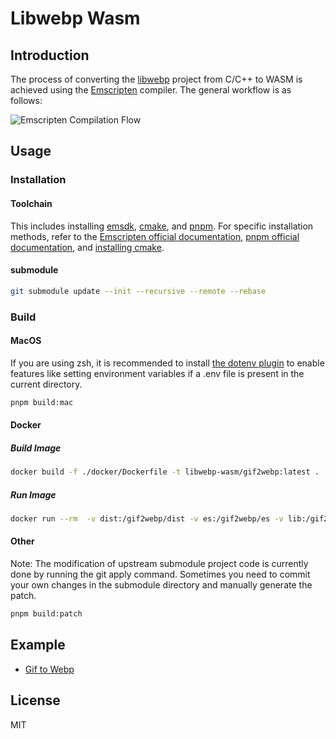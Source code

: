 # Libwebp Wasm

## Introduction

The process of converting the [libwebp](https://github.com/webmproject/libwebp) project from C/C++ to WASM is achieved using the [Emscripten](https://emscripten.org) compiler. The general workflow is as follows:

![Emscripten Compilation Flow](https://user-images.githubusercontent.com/8049878/189127696-bba0af00-d58d-42b3-b09e-9e15eb255731.png "Emscripten Compilation Flow")

## Usage

### Installation

#### Toolchain

This includes installing [emsdk](https://github.com/emscripten-core/emsdk), [cmake](https://cmake.org), and [pnpm](https://pnpm.io). For specific installation methods, refer to the [Emscripten official documentation](https://emscripten.org/docs/getting_started/downloads.html), [pnpm official documentation](https://pnpm.io/installation), and [installing cmake](https://juejin.cn/post/6844904024433491982#heading-6).

#### submodule

```bash
git submodule update --init --recursive --remote --rebase
```

### Build

#### MacOS

If you are using zsh, it is recommended to install [the dotenv plugin](https://github.com/ohmyzsh/ohmyzsh/tree/master/plugins/dotenv) to enable features like setting environment variables if a .env file is present in the current directory.

```bash
pnpm build:mac
```

#### Docker

##### Build Image

```bash
docker build -f ./docker/Dockerfile -t libwebp-wasm/gif2webp:latest .
```

##### Run Image

```bash
docker run --rm  -v dist:/gif2webp/dist -v es:/gif2webp/es -v lib:/gif2webp/lib libwebp-wasm/gif2webp
```

#### Other

Note: The modification of upstream submodule project code is currently done by running the git apply command. Sometimes you need to commit your own changes in the submodule directory and manually generate the patch.

```bash
pnpm build:patch
```

## Example

- [Gif to Webp](https://libwebp-wasm.github.io/gif2webp/example/)

## License

MIT
